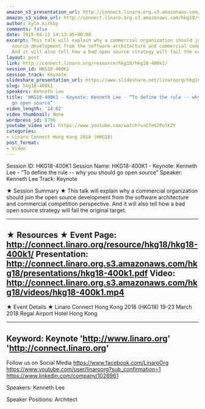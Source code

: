 ```yaml
---
amazon_s3_presentation_url: http://connect.linaro.org.s3.amazonaws.com/hkg18/presentations/hkg18-400k1.pdf
amazon_s3_video_url: http://connect.linaro.org.s3.amazonaws.com/hkg18/videos/hkg18-400k1.mp4
author: kyle.kirkby
comments: false
date: 2018-04-11 14:13:45+00:00
excerpt: This talk will explain why a commercial organization should join the open
  source development from the software architecture and commercial competition  perspective.
  And it will also tell how a bad open source strategy will fail the original target.
layout: post
link: http://connect.linaro.org/resource/hkg18/hkg18-400k1/
session_id: HKG18-400K1
session_track: Keynote
slideshare_presentation_url: https://www.slideshare.net/linaroorg/hkg18400k1-keynote-kenneth-lee-to-define-the-rule-why-you-should-go-open-source
slug: hkg18-400k1
speakers: Kenneth Lee
title: 'HKG18-400K1 - Keynote: Kenneth Lee - “To define the rule -- why you should
  go open source”'
video_length: '24:02'
video_thumbnail: None
wordpress_id: 8796
youtube_video_url: https://www.youtube.com/watch?v=Cfe62PulK2Y
categories:
- Linaro Connect Hong Kong 2018 (HKG18)
post_format:
- Video
---
```


Session ID: HKG18-400K1
Session Name: HKG18-400K1 - Keynote: Kenneth Lee - “To define the rule -- why you should go open source”
Speaker: Kenneth Lee
Track: Keynote


★ Session Summary ★
This talk will explain why a commercial organization should join the open source development from the software architecture and commercial competition  perspective. And it will also tell how a bad open source strategy will fail the original target.

---------------------------------------------------
★ Resources ★
Event Page: http://connect.linaro.org/resource/hkg18/hkg18-400k1/
Presentation: http://connect.linaro.org.s3.amazonaws.com/hkg18/presentations/hkg18-400k1.pdf
Video: http://connect.linaro.org.s3.amazonaws.com/hkg18/videos/hkg18-400k1.mp4
 ---------------------------------------------------
★ Event Details ★
Linaro Connect Hong Kong 2018 (HKG18)
19-23 March 2018 
Regal Airport Hotel Hong Kong

---------------------------------------------------
Keyword: Keynote
'http://www.linaro.org'
'http://connect.linaro.org'
---------------------------------------------------
Follow us on Social Media
https://www.facebook.com/LinaroOrg
https://www.youtube.com/user/linaroorg?sub_confirmation=1
https://www.linkedin.com/company/1026961

Speakers: Kenneth Lee

Speaker Positions: Architect


